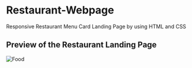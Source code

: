 # Restaurant-Webpage
Responsive Restaurant Menu Card Landing Page by using HTML and CSS
## Preview of the Restaurant Landing Page
![Food](https://github.com/sadhamhussain13/Restaurant-Webpage/assets/124704197/ad4a94aa-9638-43d4-b8c5-d5afa760568b)

